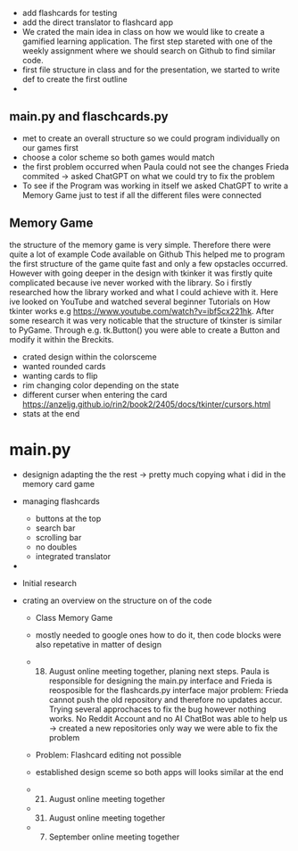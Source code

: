 - add flashcards for testing
- add the direct translator to flashcard app
- We crated the main idea in class on how we would like to create a gamified learning application. The first step stareted with one of the 
weekly assignment where we should search on Github to find similar code.
-  first file structure in class and for the presentation, we started to write def to create the first outline
- 
## main.py and flaschcards.py
- met to create an overall structure so we could program individually on our games first
- choose a color scheme so both games would match 
- the first problem occurred when Paula could not see the changes Frieda commited -> asked ChatGPT on what we could try to fix the problem
- To see if the Program was working in itself we asked ChatGPT to write a Memory Game just to test if all the different files were connected

## Memory Game 
the structure of the memory game is very simple. Therefore there were quite a lot of example Code available on Github
This helped me to program the first structure of the game quite fast and only a few opstacles occurred. However with going deeper
in the design with tkinker it was firstly quite complicated because ive never worked with the library. So i firstly researched how the 
library worked and what I could achieve with it. Here ive looked on YouTube and watched several beginner Tutorials on How tkinter works e.g
https://www.youtube.com/watch?v=ibf5cx221hk. After some research it was very noticable that the structure of tkinster is similar to PyGame. 
Through e.g. tk.Button() you were able to create a Button and modify it within the Breckits. 
- crated design within the colorsceme
- wanted rounded cards
- wanting cards to flip
- rim changing color depending on the state
- different curser when entering the card https://anzeljg.github.io/rin2/book2/2405/docs/tkinter/cursors.html
- stats at the end

# main.py
- designign adapting the the rest -> pretty much copying what i did in the memory card game
- managing flashcards
  - buttons at the top
  - search bar
  - scrolling bar
  - no doubles
  - integrated translator
- 

- Initial research
- crating an overview on the structure on of the code 
  - Class Memory Game
  - mostly needed to google ones how to do it, then code blocks were also repetative in matter of design

  - 18. August
        online meeting together, planing next steps. Paula is responsible for designing the main.py interface and Frieda is reosposible for the flashcards.py interface
        major problem: Frieda cannot push the old repository and therefore no updates accur. Trying several approchaces to fix the bug however nothing works. No Reddit Account and no AI ChatBot was able to help us -> created a new repositories only way we were able to fix the problem
  - Problem: Flashcard editing not possible
  - established design sceme so both apps will looks similar at the end
  - 21. August 
        online meeting together 
  - 31. August 
        online meeting together 
  - 07. September 
        online meeting together 
